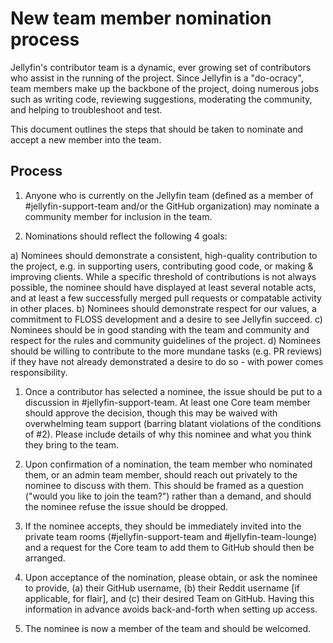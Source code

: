 # New team member nomination process

Jellyfin's contributor team is a dynamic, ever growing set of contributors who assist in the running of the project. Since Jellyfin is a "do-ocracy", team members make up the backbone of the project, doing numerous jobs such as writing code, reviewing suggestions, moderating the community, and helping to troubleshoot and test.

This document outlines the steps that should be taken to nominate and accept a new member into the team.

## Process

1. Anyone who is currently on the Jellyfin team (defined as a member of #jellyfin-support-team and/or the GitHub organization) may nominate a community member for inclusion in the team.

1. Nominations should reflect the following 4 goals:

  a) Nominees should demonstrate a consistent, high-quality contribution to the project, e.g. in supporting users, contributing good code, or making & improving clients. While a specific threshold of contributions is not always possible, the nominee should have displayed at least several notable acts, and at least a few successfully merged pull requests or compatable activity in other places.
  b) Nominees should demonstrate respect for our values, a commitment to FLOSS development and a desire to see Jellyfin succeed.
  c) Nominees should be in good standing with the team and community and respect for the rules and community guidelines of the project.
  d) Nominees should be willing to contribute to the more mundane tasks (e.g. PR reviews) if they have not already demonstrated a desire to do so - with power comes responsibility.

1. Once a contributor has selected a nominee, the issue should be put to a discussion in #jellyfin-support-team. At least one Core team member should approve the decision, though this may be waived with overwhelming team support (barring blatant violations of the conditions of #2). Please include details of why this nominee and what you think they bring to the team.

1. Upon confirmation of a nomination, the team member who nominated them, or an admin team member, should reach out privately to the nominee to discuss with them. This should be framed as a question ("would you like to join the team?") rather than a demand, and should the nominee refuse the issue should be dropped.

1. If the nominee accepts, they should be immediately invited into the private team rooms (#jellyfin-support-team and #jellyfin-team-lounge) and a request for the Core team to add them to GitHub should then be arranged.

1. Upon acceptance of the nomination, please obtain, or ask the nominee to provide, (a) their GitHub username, (b) their Reddit username [if applicable, for flair], and (c) their desired Team on GitHub. Having this information in advance avoids back-and-forth when setting up access.

1. The nominee is now a member of the team and should be welcomed.
